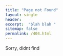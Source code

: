 ```yaml
---
title: "Page not Found"
layout: single
header:
excerpt:  "blah blah "
sitemap: false
permalink: /404.html
---
```

Sorry, didnt find
<script type="text/javascript">
  var GOOG_FIXURL_LANG = 'en';
  var GOOG_FIXURL_SITE = '{{ site.url }}'
</script>
<script type="text/javascript"
  src="//linkhelp.clients.google.com/tbproxy/lh/wm/fixurl.js">
</script>
